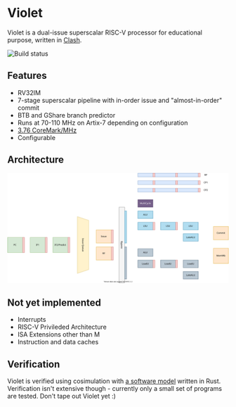 # Violet

Violet is a dual-issue superscalar RISC-V processor for educational purpose, written in [Clash](https://github.com/clash-lang/clash-compiler).

![Build status](https://github.com/losfair/Violet/actions/workflows/main.yaml/badge.svg)

## Features

- RV32IM
- 7-stage superscalar pipeline with in-order issue and "almost-in-order" commit
- BTB and GShare branch predictor
- Runs at 70-110 MHz on Artix-7 depending on configuration
- [3.76 CoreMark/MHz](https://github.com/losfair/Violet/runs/2093355709)
- Configurable

## Architecture

![Architecture](res/Violet.svg)

## Not yet implemented

- Interrupts
- RISC-V Privileded Architecture
- ISA Extensions other than M
- Instruction and data caches

## Verification

Violet is verified using cosimulation with [a software model](https://github.com/losfair/violet-cosim) written in Rust. Verification isn't extensive though - currently
only a small set of programs are tested. Don't tape out Violet yet :)
